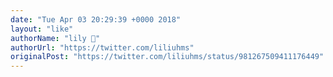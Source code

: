 ```yaml
---
date: "Tue Apr 03 20:29:39 +0000 2018"
layout: "like"
authorName: "lily 🌼"
authorUrl: "https://twitter.com/liliuhms"
originalPost: "https://twitter.com/liliuhms/status/981267509411176449"
---
```

